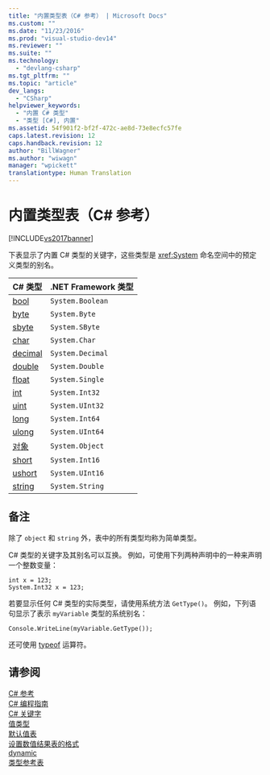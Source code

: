 ```yaml
---
title: "内置类型表（C# 参考） | Microsoft Docs"
ms.custom: ""
ms.date: "11/23/2016"
ms.prod: "visual-studio-dev14"
ms.reviewer: ""
ms.suite: ""
ms.technology: 
  - "devlang-csharp"
ms.tgt_pltfrm: ""
ms.topic: "article"
dev_langs: 
  - "CSharp"
helpviewer_keywords: 
  - "内置 C# 类型"
  - "类型 [C#], 内置"
ms.assetid: 54f901f2-bf2f-472c-ae8d-73e8ecfc57fe
caps.latest.revision: 12
caps.handback.revision: 12
author: "BillWagner"
ms.author: "wiwagn"
manager: "wpickett"
translationtype: Human Translation
---
```

# 内置类型表（C# 参考）
[!INCLUDE[vs2017banner](../../../csharp/includes/vs2017banner.md)]

下表显示了内置 C\# 类型的关键字，这些类型是 <xref:System> 命名空间中的预定义类型的别名。  
  
|C\# 类型|.NET Framework 类型|  
|------------|-----------------------|  
|[bool](../../../csharp/language-reference/keywords/bool.md)|`System.Boolean`|  
|[byte](../../../csharp/language-reference/keywords/byte.md)|`System.Byte`|  
|[sbyte](../../../csharp/language-reference/keywords/sbyte.md)|`System.SByte`|  
|[char](../../../csharp/language-reference/keywords/char.md)|`System.Char`|  
|[decimal](../../../csharp/language-reference/keywords/decimal.md)|`System.Decimal`|  
|[double](../../../csharp/language-reference/keywords/double.md)|`System.Double`|  
|[float](../../../csharp/language-reference/keywords/float.md)|`System.Single`|  
|[int](../../../csharp/language-reference/keywords/int.md)|`System.Int32`|  
|[uint](../../../csharp/language-reference/keywords/uint.md)|`System.UInt32`|  
|[long](../../../csharp/language-reference/keywords/long.md)|`System.Int64`|  
|[ulong](../../../csharp/language-reference/keywords/ulong.md)|`System.UInt64`|  
|[对象](../../../csharp/language-reference/keywords/object.md)|`System.Object`|  
|[short](../../../csharp/language-reference/keywords/short.md)|`System.Int16`|  
|[ushort](../../../csharp/language-reference/keywords/ushort.md)|`System.UInt16`|  
|[string](../../../csharp/language-reference/keywords/string.md)|`System.String`|  
  
## 备注  
 除了 `object` 和 `string` 外，表中的所有类型均称为简单类型。  
  
 C\# 类型的关键字及其别名可以互换。  例如，可使用下列两种声明中的一种来声明一个整数变量：  
  
```  
int x = 123;  
System.Int32 x = 123;  
```  
  
 若要显示任何 C\# 类型的实际类型，请使用系统方法 `GetType()`。  例如，下列语句显示了表示 `myVariable` 类型的系统别名：  
  
```  
Console.WriteLine(myVariable.GetType());  
```  
  
 还可使用 [typeof](../../../csharp/language-reference/keywords/typeof.md) 运算符。  
  
## 请参阅  
 [C\# 参考](../../../csharp/language-reference/index.md)   
 [C\# 编程指南](../../../csharp/programming-guide/index.md)   
 [C\# 关键字](../../../csharp/language-reference/keywords/index.md)   
 [值类型](../../../csharp/language-reference/keywords/value-types.md)   
 [默认值表](../../../csharp/language-reference/keywords/default-values-table.md)   
 [设置数值结果表的格式](../../../csharp/language-reference/keywords/formatting-numeric-results-table.md)   
 [dynamic](../../../csharp/language-reference/keywords/dynamic.md)   
 [类型参考表](../../../csharp/language-reference/keywords/reference-tables-for-types.md)